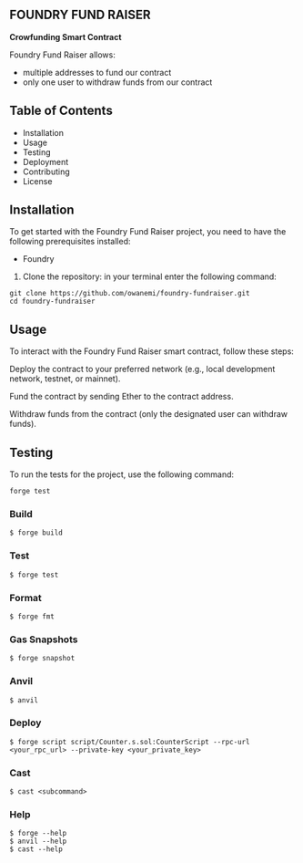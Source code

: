 ## FOUNDRY FUND RAISER

**Crowfunding Smart Contract**

Foundry Fund Raiser allows:

-   multiple addresses to fund our contract
-   only one user to withdraw funds from our contract


## Table of Contents

- Installation
- Usage
- Testing
- Deployment
- Contributing
- License

## Installation
To get started with the Foundry Fund Raiser project, you need to have the following prerequisites installed:
- Foundry

1. Clone the repository: 
   in your terminal enter the following command:
```
git clone https://github.com/owanemi/foundry-fundraiser.git
cd foundry-fundraiser
```

## Usage
To interact with the Foundry Fund Raiser smart contract, follow these steps:

Deploy the contract to your preferred network (e.g., local development network, testnet, or mainnet).

Fund the contract by sending Ether to the contract address.

Withdraw funds from the contract (only the designated user can withdraw funds).

## Testing
To run the tests for the project, use the following command:
```
forge test
```
### Build

```shell
$ forge build
```

### Test

```shell
$ forge test
```

### Format

```shell
$ forge fmt
```

### Gas Snapshots

```shell
$ forge snapshot
```

### Anvil

```shell
$ anvil
```

### Deploy

```shell
$ forge script script/Counter.s.sol:CounterScript --rpc-url <your_rpc_url> --private-key <your_private_key>
```

### Cast

```shell
$ cast <subcommand>
```

### Help

```shell
$ forge --help
$ anvil --help
$ cast --help
```
